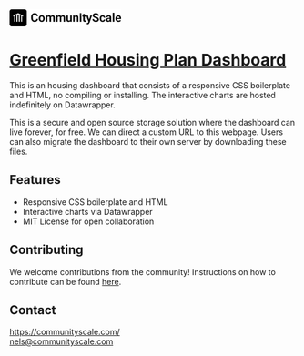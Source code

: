 <a href="https://communityscale.com">
    <img src="https://raw.githubusercontent.com/CommunityScale/media-kit/main/png/communityscale-wordmark-black.png" alt="CommunityScale Wordmark Black" height="30">
</a>

# [Greenfield Housing Plan Dashboard](https://communityscale.github.io/Greenfield/)
  
This is an housing dashboard that consists of a responsive CSS boilerplate and HTML, no compiling or installing. The interactive charts are hosted indefinitely on Datawrapper. 

This is a secure and open source storage solution where the dashboard can live forever, for free. We can direct a custom URL to this webpage. Users can also migrate the dashboard to their own server by downloading these files.

## Features
- Responsive CSS boilerplate and HTML
- Interactive charts via Datawrapper
- MIT License for open collaboration

## Contributing
We welcome contributions from the community! Instructions on how to contribute can be found [here](/CONTRIBUTING.md).

## Contact
https://communityscale.com/  
nels@communityscale.com  
